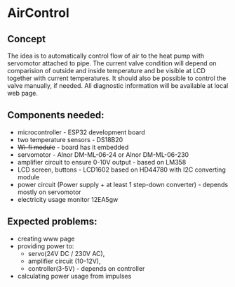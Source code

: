 # AirControl

## Concept
The idea is to automatically control flow of air to the heat pump with
servomotor attached to pipe. The current valve condition will depend on 
comparision of outside and inside temperature and be visible at LCD together 
with current temperatures. It should also be possible to control the valve 
manually, if needed. All diagnostic information will be available at local web 
page.

## Components needed: 
* microcontroller - ESP32 development board
* two temperature sensors - DS18B20
* ~~Wi-fi module~~ - board has it embedded
* servomotor - Alnor DM-ML-06-24 or Alnor DM-ML-06-230
* amplifier circuit to ensure 0-10V output - based on LM358
* LCD screen, buttons - LCD1602 based on HD44780 with I2C converting module
* power circuit (Power supply + at least 1 step-down converter) - depends mostly
on servomotor
* electricity usage monitor 12EA5gw 

## Expected problems:
* creating www page
* providing power to:
  * servo(24V DC / 230V AC), 
  * amplifier circuit (10-12V),
  * controller(3-5V) - depends on controller 
* calculating power usage from impulses
